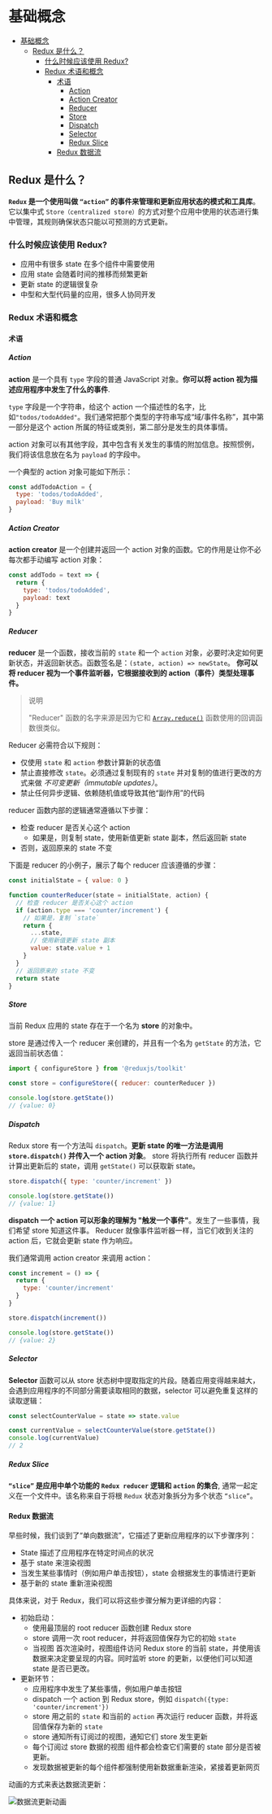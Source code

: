 # 基础概念

- [基础概念](#基础概念)
  - [Redux 是什么？](#redux-是什么)
    - [什么时候应该使用 Redux?](#什么时候应该使用-redux)
    - [Redux 术语和概念](#redux-术语和概念)
      - [术语](#术语)
        - [Action](#action)
        - [Action Creator](#action-creator)
        - [Reducer](#reducer)
        - [Store](#store)
        - [Dispatch](#dispatch)
        - [Selector](#selector)
        - [Redux Slice](#redux-slice)
      - [Redux 数据流](#redux-数据流)

## Redux 是什么？

**`Redux` 是一个使用叫做 `“action”` 的事件来管理和更新应用状态的模式和工具库**。它以集中式 `Store（centralized store）`的方式对整个应用中使用的状态进行集中管理，其规则确保状态只能以可预测的方式更新。

### 什么时候应该使用 Redux?

- 应用中有很多 state 在多个组件中需要使用
- 应用 state 会随着时间的推移而频繁更新
- 更新 state 的逻辑很复杂
- 中型和大型代码量的应用，很多人协同开发

### Redux 术语和概念

#### 术语

##### Action

**action** 是一个具有 `type` 字段的普通 JavaScript 对象。**你可以将 action 视为描述应用程序中发生了什么的事件**.

`type` 字段是一个字符串，给这个 action 一个描述性的名字，比如`"todos/todoAdded"`。我们通常把那个类型的字符串写成“域/事件名称”，其中第一部分是这个 action 所属的特征或类别，第二部分是发生的具体事情。

action 对象可以有其他字段，其中包含有关发生的事情的附加信息。按照惯例，我们将该信息放在名为 `payload` 的字段中。

一个典型的 action 对象可能如下所示：

```js
const addTodoAction = {
  type: 'todos/todoAdded',
  payload: 'Buy milk'
}
```

##### Action Creator

**action creator** 是一个创建并返回一个 action 对象的函数。它的作用是让你不必每次都手动编写 action 对象：

```js
const addTodo = text => {
  return {
    type: 'todos/todoAdded',
    payload: text
  }
}
```

##### Reducer

**reducer** 是一个函数，接收当前的 `state` 和一个 `action` 对象，必要时决定如何更新状态，并返回新状态。函数签名是：`(state, action) => newState`。 **你可以将 reducer 视为一个事件监听器，它根据接收到的 action（事件）类型处理事件。**

> 说明
>
> "Reducer" 函数的名字来源是因为它和 [`Array.reduce()`](https://developer.mozilla.org/en-US/docs/Web/JavaScript/Reference/Global_Objects/Array/reduce) 函数使用的回调函数很类似。

Reducer 必需符合以下规则：

- 仅使用 `state` 和 `action` 参数计算新的状态值
- 禁止直接修改 `state`。必须通过复制现有的 `state` 并对复制的值进行更改的方式来做 _不可变更新（immutable updates）_。
- 禁止任何异步逻辑、依赖随机值或导致其他“副作用”的代码

reducer 函数内部的逻辑通常遵循以下步骤：

- 检查 reducer 是否关心这个 action
  - 如果是，则复制 state，使用新值更新 state 副本，然后返回新 state
- 否则，返回原来的 state 不变

下面是 reducer 的小例子，展示了每个 reducer 应该遵循的步骤：

```js
const initialState = { value: 0 }

function counterReducer(state = initialState, action) {
  // 检查 reducer 是否关心这个 action
  if (action.type === 'counter/increment') {
    // 如果是，复制 `state`
    return {
      ...state,
      // 使用新值更新 state 副本
      value: state.value + 1
    }
  }
  // 返回原来的 state 不变
  return state
}
```

##### Store

当前 Redux 应用的 state 存在于一个名为 **store** 的对象中。

store 是通过传入一个 reducer 来创建的，并且有一个名为 `getState` 的方法，它返回当前状态值：

```js
import { configureStore } from '@reduxjs/toolkit'

const store = configureStore({ reducer: counterReducer })

console.log(store.getState())
// {value: 0}
```

##### Dispatch

Redux store 有一个方法叫 `dispatch`。**更新 state 的唯一方法是调用 `store.dispatch()` 并传入一个 action 对象**。 store 将执行所有 reducer 函数并计算出更新后的 state，调用 `getState()` 可以获取新 state。

```js
store.dispatch({ type: 'counter/increment' })

console.log(store.getState())
// {value: 1}
```

**dispatch 一个 action 可以形象的理解为 "触发一个事件"**。发生了一些事情，我们希望 store 知道这件事。 Reducer 就像事件监听器一样，当它们收到关注的 action 后，它就会更新 state 作为响应。

我们通常调用 action creator 来调用 action：

```js
const increment = () => {
  return {
    type: 'counter/increment'
  }
}

store.dispatch(increment())

console.log(store.getState())
// {value: 2}
```

##### Selector

**Selector** 函数可以从 store 状态树中提取指定的片段。随着应用变得越来越大，会遇到应用程序的不同部分需要读取相同的数据，selector 可以避免重复这样的读取逻辑：

```js
const selectCounterValue = state => state.value

const currentValue = selectCounterValue(store.getState())
console.log(currentValue)
// 2
```

##### Redux Slice

**`“slice”` 是应用中单个功能的 `Redux reducer` 逻辑和 `action` 的集合**, 通常一起定义在一个文件中。该名称来自于将根 `Redux` 状态对象拆分为多个状态 `“slice”`。

#### Redux 数据流

早些时候，我们谈到了“单向数据流”，它描述了更新应用程序的以下步骤序列：

- State 描述了应用程序在特定时间点的状况
- 基于 state 来渲染视图
- 当发生某些事情时（例如用户单击按钮），state 会根据发生的事情进行更新
- 基于新的 state 重新渲染视图

具体来说，对于 Redux，我们可以将这些步骤分解为更详细的内容：

- 初始启动：
  - 使用最顶层的 root reducer 函数创建 Redux store
  - store 调用一次 root reducer，并将返回值保存为它的初始 `state`
  - 当视图 首次渲染时，视图组件访问 Redux store 的当前 state，并使用该数据来决定要呈现的内容。同时监听 store 的更新，以便他们可以知道 state 是否已更改。
- 更新环节：
  - 应用程序中发生了某些事情，例如用户单击按钮
  - dispatch 一个 action 到 Redux store，例如 `dispatch({type: 'counter/increment'})`
  - store 用之前的 `state` 和当前的 `action` 再次运行 reducer 函数，并将返回值保存为新的 `state`
  - store 通知所有订阅过的视图，通知它们 store 发生更新
  - 每个订阅过 store 数据的视图 组件都会检查它们需要的 state 部分是否被更新。
  - 发现数据被更新的每个组件都强制使用新数据重新渲染，紧接着更新网页

动画的方式来表达数据流更新：

![数据流更新动画](./ReduxDataFlowDiagram.gif)
